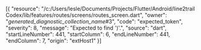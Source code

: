 [{
	"resource": "/c:/Users/lesle/Documents/Projects/Flutter/Android/line2trail Codex/lib/features/routes/screens/routes_screen.dart",
	"owner": "_generated_diagnostic_collection_name_#3",
	"code": "expected_token",
	"severity": 8,
	"message": "Expected to find ')'.",
	"source": "dart",
	"startLineNumber": 441,
	"startColumn": 6,
	"endLineNumber": 441,
	"endColumn": 7,
	"origin": "extHost1"
}]